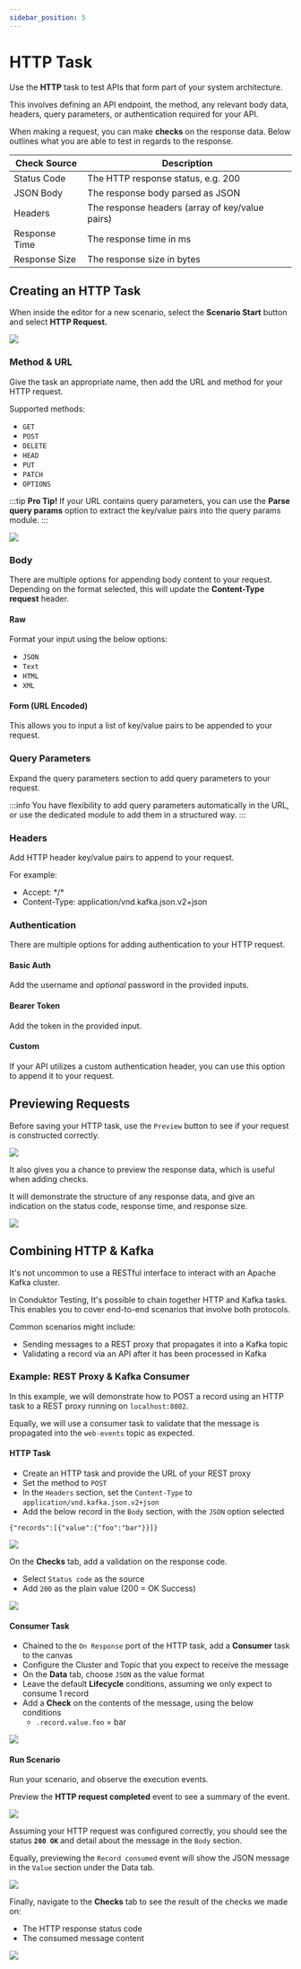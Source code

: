 ```yaml
---
sidebar_position: 5
---
```


# HTTP Task

Use the **HTTP** task to test APIs that form part of your system architecture.&#x20;

This involves defining an API endpoint, the method, any relevant body data, headers, query parameters, or authentication required for your API.

When making a request, you can make **checks** on the response data. Below outlines what you are able to test in regards to the response.

| Check Source  | Description                                     |
| ------------- | ----------------------------------------------- |
| Status Code   | The HTTP response status, e.g. 200              |
| JSON Body     | The response body parsed as JSON                |
| Headers       | The response headers (array of key/value pairs) |
| Response Time | The response time in ms                         |
| Response Size | The response size in bytes                      |


## Creating an HTTP Task

When inside the editor for a new scenario, select the **Scenario Start** button and select **HTTP Request.**&#x20;

![](<../../../assets/image (168).png>)

### Method & URL

Give the task an appropriate name, then add the URL and method for your HTTP request.&#x20;

Supported methods:

- `GET`
- `POST`
- `DELETE`
- `HEAD`
- `PUT`
- `PATCH`
- `OPTIONS`

:::tip
**Pro Tip!** If your URL contains query parameters, you can use the **Parse query params** option to extract the key/value pairs into the query params module.
:::

![](<../../../assets/image (118).png>)

### Body

There are multiple options for appending body content to your request. Depending on the format selected, this will update the **Content-Type request** header.

#### Raw

Format your input using the below options:

- `JSON`
- `Text`
- `HTML`
- `XML`

#### Form (URL Encoded)

This allows you to input a list of key/value pairs to be appended to your request.

### Query Parameters

Expand the query parameters section to add query parameters to your request.&#x20;

:::info
You have flexibility to add query parameters automatically in the URL, or use the dedicated module to add them in a structured way.
:::

### Headers

Add HTTP header key/value pairs to append to your request.

For example:

- Accept: \*/\*
- Content-Type: application/vnd.kafka.json.v2+json

### Authentication

There are multiple options for adding authentication to your HTTP request.

#### Basic Auth

Add the username and _optional_ password in the provided inputs.

#### Bearer Token

Add the token in the provided input.

#### Custom

If your API utilizes a custom authentication header, you can use this option to append it to your request.

## Previewing Requests

Before saving your HTTP task, use the `Preview` button to see if your request is constructed correctly.&#x20;

![](<../../../assets/image (29).png>)

It also gives you a chance to preview the response data, which is useful when adding checks.&#x20;

It will demonstrate the structure of any response data, and give an indication on the status code, response time, and response size.

![](<../../../assets/image (39).png>)

## Combining HTTP & Kafka&#x20;

It's not uncommon to use a RESTful interface to interact with an Apache Kafka cluster.&#x20;

In Conduktor Testing, It's possible to chain together HTTP and Kafka tasks. This enables you to cover end-to-end scenarios that involve both protocols.

Common scenarios might include:

- Sending messages to a REST proxy that propagates it into a Kafka topic
- Validating a record via an API after it has been processed in Kafka&#x20;

### Example: REST Proxy & Kafka Consumer

In this example, we will demonstrate how to POST a record using an HTTP task to a REST proxy running on `localhost:8082`.

Equally, we will use a consumer task to validate that the message is propagated into the `web-events` topic as expected.

#### HTTP Task

- Create an HTTP task and provide the URL of your REST proxy
- Set the method to `POST`
- In the `Headers` section, set the `Content-Type` to `application/vnd.kafka.json.v2+json`
- Add the below record in the `Body` section, with the `JSON` option selected

```
{"records":[{"value":{"foo":"bar"}}]}
```

![](<../../../assets/image (10).png>)

On the **Checks** tab, add a validation on the response code.

- Select `Status code` as the source
- Add `200` as the plain value (200 = OK Success)

![](<../../../assets/image (27).png>)

#### Consumer Task

- Chained to the `On Response` port of the HTTP task, add a **Consumer** task to the canvas
- Configure the Cluster and Topic that you expect to receive the message
- On the **Data** tab, choose `JSON` as the value format
- Leave the default **Lifecycle** conditions, assuming we only expect to consume 1 record
- Add a **Check** on the contents of the message, using the below conditions
  - `.record.value.foo` = bar

![](<../../../assets/image (5).png>)

#### Run Scenario

Run your scenario, and observe the execution events.

Preview the **HTTP request completed** event to see a summary of the event.&#x20;

![](<../../../assets/image (11).png>)

Assuming your HTTP request was configured correctly, you should see the status **`200 OK`** and detail about the message in the `Body` section.

Equally, previewing the `Record consumed` event will show the JSON message in the `Value` section under the Data tab.

![](<../../../assets/image (18).png>)

Finally, navigate to the **Checks** tab to see the result of the checks we made on:

- The HTTP response status code
- The consumed message content

![](<../../../assets/image (70).png>)
